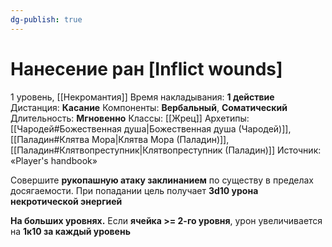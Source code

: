 ```yaml
---
dg-publish: true
---
```

# Нанесение ран [Inflict wounds]
1 уровень, [[Некромантия]]
Время накладывания: **1 действие**
Дистанция: **Касание**
Компоненты: **Вербальный**, **Соматический**
Длительность: **Мгновенно**
Классы: [[Жрец]]
Архетипы: [[Чародей#Божественная душа|Божественная душа (Чародей)]], [[Паладин#Клятва Мора|Клятва Мора (Паладин)]], [[Паладин#Клятвопреступник|Клятвопреступник (Паладин)]]
Источник: «Player's handbook»

Совершите **рукопашную атаку заклинанием** по существу в пределах досягаемости. При попадании цель получает **3d10 урона некротической энергией**

**На больших уровнях.** Если **ячейка >= 2-го уровня**, урон увеличивается на **1к10 за каждый уровень**